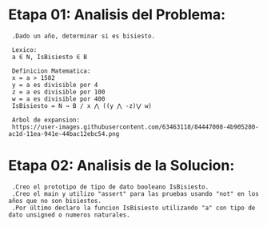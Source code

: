 # Etapa 01: Analisis del Problema:
     .Dado un año, determinar si es bisiesto.
     
     Lexico:
     a ∈ N, IsBisiesto ∈ B
     
     Definicion Matematica:
     x = a > 1582
     y = a es divisible por 4
     z = a es divisible por 100
     w = a es divisible por 400
     IsBisiesto = N → B / x ⋀ ((y ⋀ -z)⋁ w)
     
     Arbol de expansion:
     https://user-images.githubusercontent.com/63463118/84447008-4b905280-ac1d-11ea-941e-44bac12ebc54.png
    
# Etapa 02: Analisis de la Solucion:
     .Creo el prototipo de tipo de dato booleano IsBisiesto.
     .Creo el main y utilizo "assert" para las pruebas usando "not" en los años que no son bisiestos.
     .Por último declaro la funcion IsBisiesto utilizando "a" con tipo de dato unsigned o numeros naturales.
      
     
